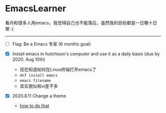 # EmacsLearner
看丹和很多人用emacs，我觉得自己也不能落后，虽然我的目标都是一日曝十日寒 :(
***
- [ ] Flag: Be a Emacs 专家 (6 months goal)
- [x] Install emacs in hutchison's computer and use it as a daily basis (due by 2020. Aug 10th)
  - 现在知道如何在Linux终端打开emacs了
  - `dnf install emacs`
  - `emacs filename`
  - 其实貌似和vi差不多

- [x] 2020.8.11 Change a theme
  - [how to do that](http://ergoemacs.org/emacs/emacs_playing_with_color_theme.html)
